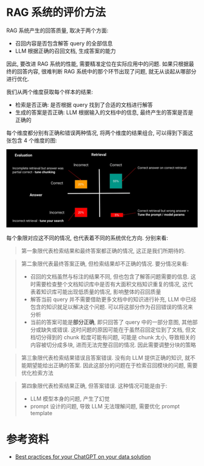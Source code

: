 # RAG 系统的评价方法

RAG 系统产生的回答质量, 取决于两个方面:

- 召回内容是否包含解答 query 的全部信息
- LLM 根据正确的召回文档, 生成答案的能力

因此, 要改进 RAG 系统的性能, 需要精准定位在实际应用中的问题. 如果只根据最终的回答内容, 很难判断 RAG 系统中的那个环节出现了问题, 就无从谈起从哪部分进行优化.

我们从两个维度获取每个样本的结果:

- 检索是否正确: 是否根据 query 找到了合适的文档进行解答
- 生成的答案是否正确: LLM 根据输入的文档中的信息, 最终产生的答案是否是正确的

每个维度都分别有正确和错误两种情况, 将两个维度的结果组合, 可以得到下面这张包含 4 个维度的图:

![](/resources/images/llm/rag-eval-1.png)

每个象限对应这不同的情况, 也代表着不同的系统优化方向. 分别来看:

> 第一象限代表检索结果和最终答案都正确的情况, 这正是我们所期待的.

> 第二象限代表最终答案正确, 但检索结果却不正确的情况. 要分情况来看:
>  - 召回的文档虽然与标注的结果不同, 但也包含了解答问题需要的信息. 这时需要检查整个文档知识库中是否有大面积文档知识重复的情况, 这代表着知识库可能出现低质量的情况, 影响整体的召回质量
> - 解答当前 query 并不需要借助更多文档中的知识进行补充, LLM 中已经包含的知识就足以解决这个问题. 可以将这部分作为召回错误的情况来分析
> - 当前的答案可能是**部分正确**, 即只回答了 query 中的一部分意图, 其他部分或缺失或错误. 这时问题的原因可能在于虽然召回定位到了文档, 但文档切分得到的 chunk 粒度可能有问题, 可能是 chunk 太小, 导致相关的内容被切分成多块, 进而无法完整召回的情况. 因此需要调整分块的策略

> 第三象限代表检索结果错误且答案错误. 没有向 LLM 提供正确的知识, 就不能期望能给出正确的答案. 因此这部分的问题在于检索召回模块的问题, 需要优化检索方法

> 第四象限代表检索结果正确, 但答案错误. 这种情况可能是由于:
> - LLM 模型本身的问题, 产生了幻觉
> - prompt 设计的问题, 导致 LLM 无法理解问题, 需要优化 prompt template

# 参考资料

- [Best practices for your ChatGPT on your data solution](https://medium.com/@imicknl/how-to-improve-your-chatgpt-on-your-data-solution-d1e842d87404)

